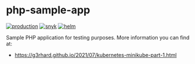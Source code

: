 # php-sample-app

[![production][badge-gh-actions-production]][link-gh-actions-production]
[![snyk][badge-gh-actions-snyk]][link-gh-actions-snyk]
[![helm][badge-gh-actions-helm]][link-gh-actions-helm]

Sample PHP application for testing purposes. More information you can find at:

* https://g3rhard.github.io/2021/07/kubernetes-minikube-part-1.html

[badge-gh-actions-production]: https://github.com/g3rhard/php-sample-app/actions/workflows/production.yml/badge.svg?branch=production
[link-gh-actions-production]: https://github.com/g3rhard/php-sample-app/actions?query=workflow%3Aproduction
[badge-gh-actions-snyk]: https://github.com/g3rhard/php-sample-app/actions/workflows/snyk.yml/badge.svg?branch=production
[link-gh-actions-snyk]: https://github.com/g3rhard/php-sample-app/actions?query=workflow%3Asnyk
[badge-gh-actions-helm]: https://github.com/g3rhard/php-sample-app/actions/workflows/helm.yml/badge.svg?branch=production
[link-gh-actions-helm]: https://github.com/g3rhard/php-sample-app/actions?query=workflow%3Ahelm
